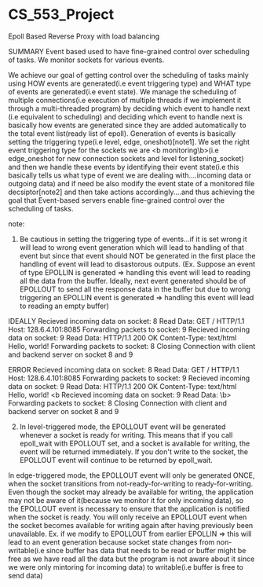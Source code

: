 # CS_553_Project
Epoll Based Reverse Proxy with load balancing

SUMMARY 
Event based used to have fine-grained control over scheduling of tasks.
We monitor sockets for various events.

We achieve our goal of getting control over the scheduling of tasks mainly using HOW events are generated(i.e event triggering type) and WHAT type of events are generated(i.e event state).
We manage the scheduling of multiple connections(i.e execution of multiple threads if we implement it through a multi-threaded program) by deciding which event to handle next (i.e equivalent to scheduling)  and deciding which event to handle next is basically how events are generated since they are added automatically to the total event list(ready list of epoll). Generation of events is basically setting the triggering type(i.e level, edge, oneshot)[note1]. We set the right event triggering type for the sockets we are <b monitoring\b>(i.e edge_oneshot for new connection sockets and level for listening_socket) and then we handle these events by identifying their event state(i.e this basically tells us what type of event we are dealing with....incoming data or outgoing data) and if need be also modify the event state of a monitored file decsiptor[note2] and then take actions accordingly....and thus achieving the goal that Event-based servers enable fine-grained control over the scheduling of tasks.

note: 
1. Be cautious in setting the triggering type of events...if it is set wrong it will lead to wrong event generation which will lead to handling of that event but since that event should NOT be generated in the first place the handling of event will lead to disastorous outputs.
(Ex. Suppose an event of type EPOLLIN is generated => handling this event will lead to reading all the data from the buffer.
Ideally, next event generated should be of EPOLLOUT to send all the response data in the buffer but due to wrong triggering an EPOLLIN event is generated => handling this event will lead to reading an empty buffer)

IDEALLY
Recieved incoming data on socket: 8
Read Data: GET / HTTP/1.1
Host: 128.6.4.101:8085
Forwarding packets to socket: 9
Recieved incoming data on socket: 9
Read Data: HTTP/1.1 200 OK
Content-Type: text/html
Hello, world!
Forwarding packets to socket: 8
Closing Connection with client and backend server on socket 8 and 9

ERROR
Recieved incoming data on socket: 8
Read Data: GET / HTTP/1.1
Host: 128.6.4.101:8085
Forwarding packets to socket: 9
Recieved incoming data on socket: 9
Read Data: HTTP/1.1 200 OK
Content-Type: text/html
Hello, world!
<b Recieved incoming data on socket: 9
Read Data: \b>
Forwarding packets to socket: 8
Closing Connection with client and backend server on socket 8 and 9

2. In level-triggered mode, the EPOLLOUT event will be generated whenever a socket is ready for writing. This means that if you call epoll_wait with EPOLLOUT set, and a socket is available for writing, the event will be returned immediately. If you don't write to the socket, the EPOLLOUT event will continue to be returned by epoll_wait.

In edge-triggered mode, the EPOLLOUT event will only be generated ONCE, when the socket transitions from not-ready-for-writing to ready-for-writing. Even though the socket may already be available for writing, the application may not be aware of it(because we monitor it for only incoming data), so the EPOLLOUT event is necessary to ensure that the application is notified when the socket is ready. You will only receive an EPOLLOUT event when the socket becomes available for writing again after having previously been unavailable.
Ex. if we modify to EPOLLOUT from earlier EPOLLIN => this will lead to an event generation because socket state changes from non-writable(i.e since buffer has data that needs to be read or buffer might be free as we have read all the data but the program is not aware about it since we were only mintoring for incoming data) to writable(i.e buffer is free to send data)
